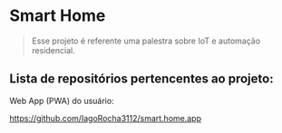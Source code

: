 # Smart Home

> Esse projeto é referente uma palestra sobre IoT e automação residencial. 


## Lista de repositórios pertencentes ao projeto:

Web App (PWA) do usuário:

https://github.com/IagoRocha3112/smart.home.app

